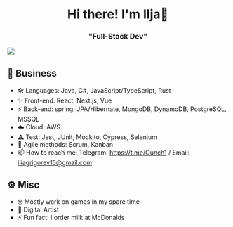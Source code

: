 <h1 align="center">Hi there! I'm Ilja👹</h1>
<h3 align="center">"Full-Stack Dev"</h3>

<img src="https://i.imgur.com/JInS4Ko.png">

## 📡 Business
- 🛠 Languages: Java, C#, JavaScript/TypeScript, Rust
- ✨ Front-end: React, Next.js, Vue
- ⚡ Back-end: spring, JPA/Hibernate, MongoDB, DynamoDB, PostgreSQL, MSSQL
- ☁️ Cloud: AWS
- ⚠️ Test: Jest, JUnit, Mockito, Cypress, Selenium
- 🦄 Agile methods: Scrum, Kanban
- 📫 How to reach me: Telegram: https://t.me/Ounch1 / Email: iliagrigorev15@gmail.com

## ⚙ Misc
- 🤓 Mostly work on games in my spare time
- 🦠 Digital Artist
- ⚡ Fun fact: I order milk at McDonalds
